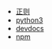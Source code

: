 + [正则](http://www.regexlab.com/zh/regref.htm)
+ [python3](http://python3-cookbook.readthedocs.io/zh_CN/latest/c02/p04_match_and_search_text.html)
+ [devdocs](http://devdocs.io/)
+ [npm](http://javascript.ruanyifeng.com/nodejs/npm.html#toc4)